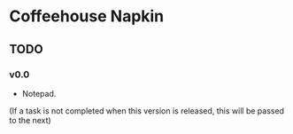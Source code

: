 # Coffeehouse Napkin

## TODO

### v0.0

* Notepad.

(If a task is not completed when this version is released, this will be passed to the next)

